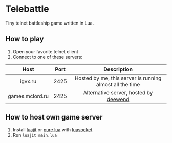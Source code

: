 # Telebattle

Tiny telnet battleship game written in Lua.

## How to play
1. Open your favorite telnet client
2. Connect to one of these servers:

|       Host        |   Port   | Description                                              |
|:-----------------:|:--------:|:--------------------------------------------------------:|
|      igvx.ru      |   2425   | Hosted by me, this server is running almost all the time |
|  games.mclord.ru  |   2425   | Alternative server, hosted by [deewend](https://github.com/minecraft8997) |

## How to host own game server
1. Install [luajit](https://luajit.org/) or [pure lua](https://www.lua.org/) with [luasocket](https://github.com/lunarmodules/luasocket)
2. Run `luajit main.lua`
